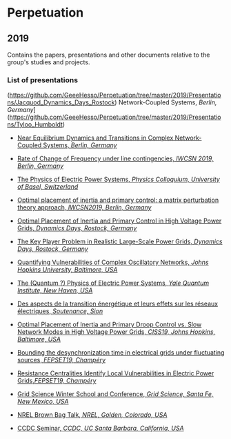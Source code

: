 # Perpetuation
## 2019
Contains the papers, presentations and other documents relative to the group's studies and projects.

### List of presentations

(https://github.com/GeeeHesso/Perpetuation/tree/master/2019/Presentations/Jacquod_Dynamics_Days_Rostock)
Network-Coupled Systems, *Berlin, Germany*](https://github.com/GeeeHesso/Perpetuation/tree/master/2019/Presentations/Tyloo_Humboldt)

* [Near Equilibrium Dynamics and Transitions in Complex Network-Coupled Systems, *Berlin, Germany*](https://github.com/GeeeHesso/Perpetuation/tree/master/2019/Presentations/Tyloo_Humboldt)

* [Rate of Change of Frequency under line contingencies, *IWCSN 2019, Berlin, Germany*](https://github.com/GeeeHesso/Perpetuation/tree/master/2019/Presentations/IWCSN19_Delabays)

* [The Physics of Electric Power Systems, *Physics Colloquium, University of Basel, Switzerland*](https://github.com/GeeeHesso/Perpetuation/tree/master/2019/Presentations/Physics_Colloquium_Basel)
* [Optimal placement of inertia and primary control: a matrix perturbation theory approach, *IWCSN2019, Berlin, Germany*](https://github.com/GeeeHesso/Perpetuation/tree/master/2019/Presentations/pagnier_iwcsn2019)
* [Optimal Placement of Inertia and Primary Control in High Voltage Power Grids, *Dynamics Days, Rostock, Germany*](https://github.com/GeeeHesso/Perpetuation/tree/master/2019/Presentations/Jacquod_Dynamics_Days_Rostock)
* [The Key Player Problem in Realistic Large-Scale Power Grids, *Dynamics Days, Rostock, Germany*](https://github.com/GeeeHesso/Perpetuation/tree/master/2019/Presentations/Tyloo_Dynamics_Days_Rostock)
* [Quantifying Vulnerabilities of Complex  Oscillatory Networks, *Johns Hopkins University, Baltimore, USA*](https://github.com/GeeeHesso/Perpetuation/tree/master/2019/Presentations/Johns_Hopkins_Tyloo)
* [The (Quantum ?) Physics of Electric Power Systems, *Yale Quantum Institute, New Haven, USA*](https://github.com/GeeeHesso/Perpetuation/tree/master/2019/Presentations/Yale_QI)
* [Des aspects de la transition énergétique et leurs effets sur les réseaux électriques, *Soutenance, Sion*](https://github.com/GeeeHesso/Perpetuation/tree/master/2019/Presentations/Sion_laurent)
* [Optimal Placement of Inertia and Primary Droop Control vs. Slow Network Modes in High Voltage Power Grids, *CISS19, Johns Hopkins, Baltimore, USA*](https://github.com/GeeeHesso/Perpetuation/tree/master/2019/Presentations/CISS19)
* [Bounding the desynchronization time in electrical grids under fluctuating sources, *FEPSET19, Champéry*](https://github.com/GeeeHesso/Perpetuation/tree/master/2019/Presentations/FEPSET19_Delabays)
*  [Resistance Centralities Identify Local Vulnerabilities in Electric Power Grids,*FEPSET19, Champéry*](https://github.com/GeeeHesso/Perpetuation/tree/master/2019/Presentations/FEPSET19_Tyloo)
* [Grid Science Winter School and Conference, *Grid Science, Santa Fe, New Mexico, USA*](https://github.com/GeeeHesso/Perpetuation/tree/master/2019/Presentations/Grid_Science_Santa_Fe)
* [NREL Brown Bag Talk, *NREL, Golden, Colorado, USA*](https://github.com/GeeeHesso/Perpetuation/tree/master/2019/Presentations/NREL_Golden)
* [CCDC Seminar, *CCDC, UC Santa Barbara, California, USA*](https://github.com/GeeeHesso/Perpetuation/tree/master/2019/Presentations/UC_Santa_Barbara)


